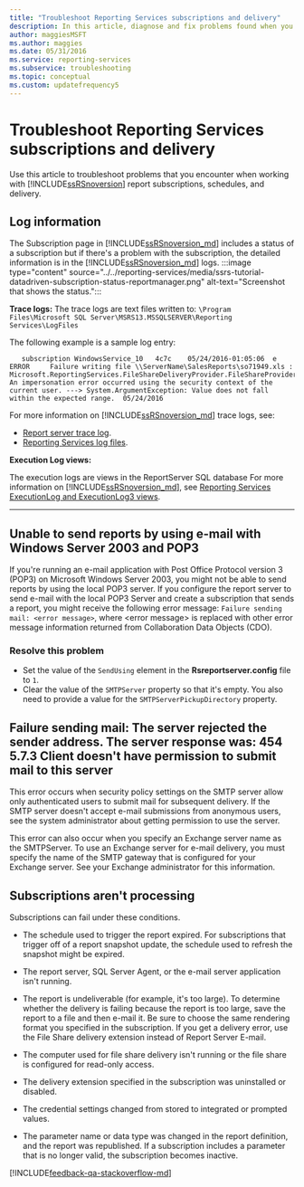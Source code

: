 ```yaml
---
title: "Troubleshoot Reporting Services subscriptions and delivery"
description: In this article, diagnose and fix problems found when you work with report subscriptions, schedules, and delivery in SQL Server Reporting Services.
author: maggiesMSFT
ms.author: maggies
ms.date: 05/31/2016
ms.service: reporting-services
ms.subservice: troubleshooting
ms.topic: conceptual
ms.custom: updatefrequency5
---
```

# Troubleshoot Reporting Services subscriptions and delivery
  
    
Use this article to troubleshoot problems that you encounter when working with [!INCLUDE[ssRSnoversion](../../includes/ssrsnoversion-md.md)] report subscriptions, schedules, and delivery.  
## Log information
 
The Subscription page in [!INCLUDE[ssRSnoversion_md](../../includes/ssrsnoversion-md.md)] includes a status of a subscription but if there's a problem with the subscription, the detailed information is in the [!INCLUDE[ssRSnoversion_md](../../includes/ssrsnoversion-md.md)] logs. 
:::image type="content" source="../../reporting-services/media/ssrs-tutorial-datadriven-subscription-status-reportmanager.png" alt-text="Screenshot that shows the status.":::


**Trace logs:**
The trace logs are text files written to: `\Program Files\Microsoft SQL Server\MSRS13.MSSQLSERVER\Reporting Services\LogFiles`

The following example is a sample log entry:

```
   subscription WindowsService_10   4c7c    05/24/2016-01:05:06  e ERROR     Failure writing file \\ServerName\SalesReports\so71949.xls : Microsoft.ReportingServices.FileShareDeliveryProvider.FileShareProvider+NetworkErrorException: An impersonation error occurred using the security context of the current user. ---> System.ArgumentException: Value does not fall within the expected range.  05/24/2016
```
For more information on [!INCLUDE[ssRSnoversion_md](../../includes/ssrsnoversion-md.md)] trace logs, see: 
+ [Report server trace log](../../reporting-services/report-server/report-server-service-trace-log.md).
+ [Reporting Services log files](../../reporting-services/report-server/reporting-services-log-files-and-sources.md).

**Execution Log views:**

The execution logs are views in the ReportServer SQL database
For more information on [!INCLUDE[ssRSnoversion_md](../../includes/ssrsnoversion-md.md)], see [Reporting Services ExecutionLog and ExecutionLog3 views](../../reporting-services/report-server/report-server-executionlog-and-the-executionlog3-view.md).  

----------
## Unable to send reports by using e-mail with Windows Server 2003 and POP3  
If you're running an e-mail application with Post Office Protocol version 3 (POP3) on Microsoft Windows Server 2003, you might not be able to send reports by using the local POP3 server. If you configure the report server to send e-mail with the local POP3 Server and create a subscription that sends a report, you might receive the following error message: `Failure sending mail: <error message>`, where \<error message> is replaced with other error message information returned from Collaboration Data Objects (CDO).  
  
### Resolve this problem 
* Set the value of the `SendUsing` element in the **Rsreportserver.config** file to `1`.  
* Clear the value of the `SMTPServer` property so that it's empty. You also need to provide a value for the `SMTPServerPickupDirectory` property.   
    
## Failure sending mail: The server rejected the sender address. The server response was: 454 5.7.3 Client doesn't have permission to submit mail to this server  
This error occurs when security policy settings on the SMTP server allow only authenticated users to submit mail for subsequent delivery. If the SMTP server doesn't accept e-mail submissions from anonymous users, see the system administrator about getting permission to use the server.  

This error can also occur when you specify an Exchange server name as the SMTPServer. To use an Exchange server for e-mail delivery, you must specify the name of the SMTP gateway that is configured for your Exchange server. See your Exchange administrator for this information.  
  
## Subscriptions aren't processing  
Subscriptions can fail under these conditions.   
* The schedule used to trigger the report expired. For subscriptions that trigger off of a report snapshot update, the schedule used to refresh the snapshot might be expired.  
  
* The report server, SQL Server Agent, or the e-mail server application isn't running.  
* The report is undeliverable (for example, it's too large). To determine whether the delivery is failing because the report is too large, save the report to a file and then e-mail it. Be sure to choose the same rendering format you specified in the subscription. If you get a delivery error, use the File Share delivery extension instead of Report Server E-mail.  
* The computer used for file share delivery isn't running or the file share is configured for read-only access.  
* The delivery extension specified in the subscription was uninstalled or disabled.  
* The credential settings changed from stored to integrated or prompted values.  
* The parameter name or data type was changed in the report definition, and the report was republished. If a subscription includes a parameter that is no longer valid, the subscription becomes inactive.  

[!INCLUDE[feedback-qa-stackoverflow-md](../../includes/feedback-qa-stackoverflow-md.md)]

